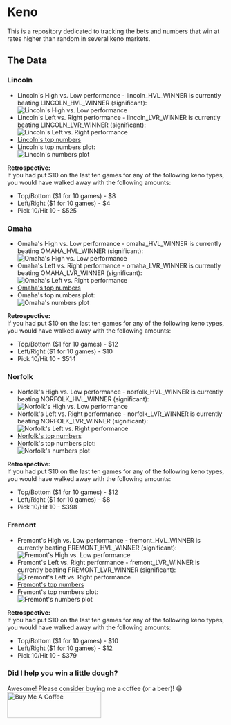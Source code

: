 # Keno  

This is a repository dedicated to tracking the bets and numbers that win at rates higher than random in several keno markets.

## The Data  

### Lincoln  

 - Lincoln's High vs. Low performance - lincoln_HVL_WINNER is currently beating LINCOLN_HVL_WINNER (significant):  
 ![Lincoln's High vs. Low performance](https://github.com/azdaly/Keno/blob/main/data/output/lincoln_top_vs_bottom.png)
 - Lincoln's Left vs. Right performance - lincoln_LVR_WINNER is currently beating LINCOLN_LVR_WINNER (significant):  
 ![Lincoln's Left vs. Right performance](https://github.com/azdaly/Keno/blob/main/data/output/lincoln_left_vs_right.png)
 - [Lincoln's top numbers](https://github.com/azdaly/Keno/blob/main/data/output/Lincoln_top_numbers.txt)
 - Lincoln's top numbers plot:  
 ![Lincoln's numbers plot](https://github.com/azdaly/Keno/blob/main/data/output/lincoln_top_numbers.png)

 **Retrospective:**  
 If you had put $10 on the last ten games for any of the following keno types, you would have walked away with the following amounts:
  - Top/Bottom ($1 for 10 games) - $8
  - Left/Right ($1 for 10 games) - $4
  - Pick 10/Hit 10 - $525

### Omaha  

 - Omaha's High vs. Low performance - omaha_HVL_WINNER is currently beating OMAHA_HVL_WINNER (significant):  
 ![Omaha's High vs. Low performance](https://github.com/azdaly/Keno/blob/main/data/output/omaha_top_vs_bottom.png)
 - Omaha's Left vs. Right performance - omaha_LVR_WINNER is currently beating OMAHA_LVR_WINNER (significant):  
 ![Omaha's Left vs. Right performance](https://github.com/azdaly/Keno/blob/main/data/output/omaha_left_vs_right.png)
 - [Omaha's top numbers](https://github.com/azdaly/Keno/blob/main/data/output/Omaha_top_numbers.txt)
 - Omaha's top numbers plot:  
 ![Omaha's numbers plot](https://github.com/azdaly/Keno/blob/main/data/output/omaha_top_numbers.png)

 **Retrospective:**  
 If you had put $10 on the last ten games for any of the following keno types, you would have walked away with the following amounts:
  - Top/Bottom ($1 for 10 games) - $12
  - Left/Right ($1 for 10 games) - $10
  - Pick 10/Hit 10 - $514

### Norfolk  

 - Norfolk's High vs. Low performance - norfolk_HVL_WINNER is currently beating NORFOLK_HVL_WINNER (significant):  
 ![Norfolk's High vs. Low performance](https://github.com/azdaly/Keno/blob/main/data/output/norfolk_top_vs_bottom.png)
 - Norfolk's Left vs. Right performance - norfolk_LVR_WINNER is currently beating NORFOLK_LVR_WINNER (significant):  
 ![Norfolk's Left vs. Right performance](https://github.com/azdaly/Keno/blob/main/data/output/norfolk_left_vs_right.png)
 - [Norfolk's top numbers](https://github.com/azdaly/Keno/blob/main/data/output/Norfolk_top_numbers.txt)
 - Norfolk's top numbers plot:  
 ![Norfolk's numbers plot](https://github.com/azdaly/Keno/blob/main/data/output/norfolk_top_numbers.png)

 **Retrospective:**  
 If you had put $10 on the last ten games for any of the following keno types, you would have walked away with the following amounts:
  - Top/Bottom ($1 for 10 games) - $12
  - Left/Right ($1 for 10 games) - $8
  - Pick 10/Hit 10 - $398

### Fremont  

 - Fremont's High vs. Low performance - fremont_HVL_WINNER is currently beating FREMONT_HVL_WINNER (significant):  
 ![Fremont's High vs. Low performance](https://github.com/azdaly/Keno/blob/main/data/output/fremont_top_vs_bottom.png)
 - Fremont's Left vs. Right performance - fremont_LVR_WINNER is currently beating FREMONT_LVR_WINNER (significant):   
 ![Fremont's Left vs. Right performance](https://github.com/azdaly/Keno/blob/main/data/output/fremont_left_vs_right.png)
 - [Fremont's top numbers](https://github.com/azdaly/Keno/blob/main/data/output/Fremont_top_numbers.txt)
 - Fremont's top numbers plot:  
 ![Fremont's numbers plot](https://github.com/azdaly/Keno/blob/main/data/output/fremont_top_numbers.png)

 **Retrospective:**  
 If you had put $10 on the last ten games for any of the following keno types, you would have walked away with the following amounts:
  - Top/Bottom ($1 for 10 games) - $10
  - Left/Right ($1 for 10 games) - $12
  - Pick 10/Hit 10 - $379

### Did I help you win a little dough?  

Awesome! Please consider buying me a coffee (or a beer)! 😁  
<a href="https://www.buymeacoffee.com/azdaly" target="_blank"><img src="https://cdn.buymeacoffee.com/buttons/v2/default-black.png" alt="Buy Me A Coffee" style="height: 60px !important;width: 217px !important;" ></a>
